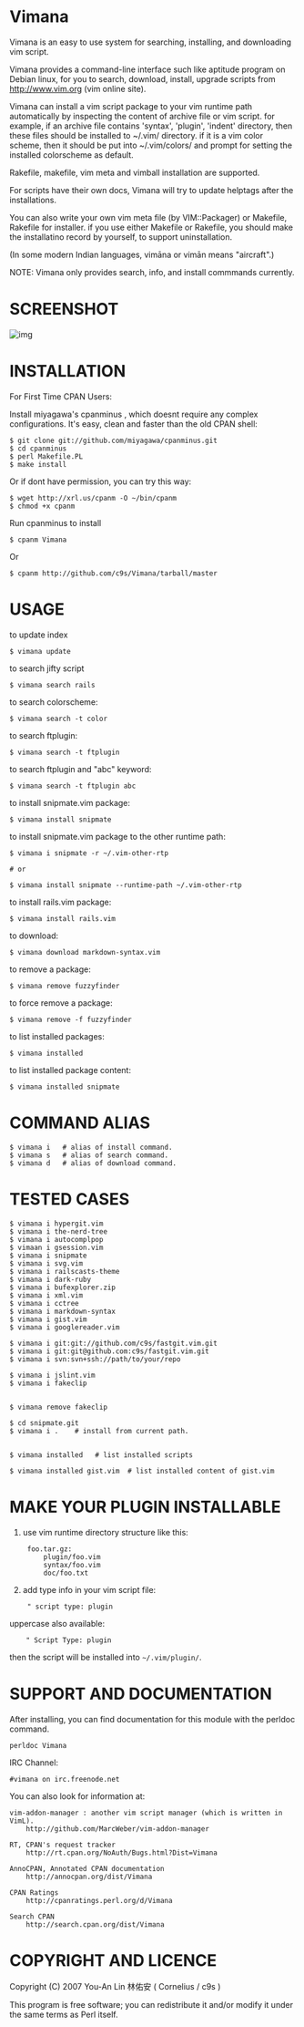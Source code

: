 Vimana
======

Vimana is an easy to use system for searching, installing, and downloading vim
script.

Vimana provides a command-line interface such like aptitude program on
Debian linux, for you to search, download, install, upgrade scripts from
<http://www.vim.org> (vim online site).

Vimana can install a vim script package to your vim runtime path automatically
by inspecting the content of archive file or vim script. for example, if an
archive file contains 'syntax', 'plugin', 'indent' directory, then these files
should be installed to ~/.vim/ directory. if it is a vim color scheme, then it
should be put into ~/.vim/colors/ and prompt for setting the installed
colorscheme as default.

Rakefile, makefile, vim meta and vimball installation are supported.

For scripts have their own docs, Vimana will try to update helptags after the
installations.

You can also write your own vim meta file (by VIM::Packager) or Makefile,
Rakefile for installer. if you use either Makefile or Rakefile, you should 
make the installatino record by yourself, to support uninstallation.

(In some modern Indian languages, vimāna or vimān means "aircraft".)

NOTE: Vimana only provides search, info, and install commmands currently.

SCREENSHOT
===============
![img](http://cloud.github.com/downloads/c9s/Vimana/Screen_shot_2009-12-14_at_9.13.10_AM.png)

INSTALLATION
===============

For First Time CPAN Users:

Install miyagawa's cpanminus , which doesnt require any complex configurations. 
It's easy, clean and faster than the old CPAN shell:

    $ git clone git://github.com/miyagawa/cpanminus.git
    $ cd cpanminus
    $ perl Makefile.PL
    $ make install

Or if dont have permission, you can try this way:

    $ wget http://xrl.us/cpanm -O ~/bin/cpanm
    $ chmod +x cpanm

Run cpanminus to install 

    $ cpanm Vimana

Or 

    $ cpanm http://github.com/c9s/Vimana/tarball/master

USAGE
========

to update index

    $ vimana update

to search jifty script

    $ vimana search rails

to search colorscheme:

    $ vimana search -t color

to search ftplugin:

    $ vimana search -t ftplugin

to search ftplugin and "abc" keyword:

    $ vimana search -t ftplugin abc

to install snipmate.vim package:

    $ vimana install snipmate

to install snipmate.vim package to the other runtime path:

    $ vimana i snipmate -r ~/.vim-other-rtp

    # or

    $ vimana install snipmate --runtime-path ~/.vim-other-rtp

to install rails.vim package:

    $ vimana install rails.vim

to download:

    $ vimana download markdown-syntax.vim

to remove a package:

    $ vimana remove fuzzyfinder

to force remove a package:

    $ vimana remove -f fuzzyfinder

to list installed packages:

    $ vimana installed

to list installed package content:

    $ vimana installed snipmate

COMMAND ALIAS
=============

    $ vimana i   # alias of install command.
    $ vimana s   # alias of search command.
    $ vimana d   # alias of download command.

TESTED CASES
============

    $ vimana i hypergit.vim
    $ vimana i the-nerd-tree
    $ vimana i autocomplpop
    $ vimaan i gsession.vim
    $ vimana i snipmate
    $ vimana i svg.vim
    $ vimana i railscasts-theme
    $ vimana i dark-ruby
    $ vimana i bufexplorer.zip
    $ vimana i xml.vim
    $ vimana i cctree
    $ vimana i markdown-syntax
    $ vimana i gist.vim
    $ vimana i googlereader.vim

    $ vimana i git:git://github.com/c9s/fastgit.vim.git
    $ vimana i git:git@github.com:c9s/fastgit.vim.git
    $ vimana i svn:svn+ssh://path/to/your/repo

    $ vimana i jslint.vim
    $ vimana i fakeclip


    $ vimana remove fakeclip

    $ cd snipmate.git
    $ vimana i .    # install from current path.


    $ vimana installed   # list installed scripts

    $ vimana installed gist.vim  # list installed content of gist.vim


MAKE YOUR PLUGIN INSTALLABLE
============================

1. use vim runtime directory structure like this:

        foo.tar.gz:
            plugin/foo.vim
            syntax/foo.vim
            doc/foo.txt

2. add type info in your vim script file:

        " script type: plugin

uppercase also available:

        " Script Type: plugin

then the script will be installed into `~/.vim/plugin/`.

SUPPORT AND DOCUMENTATION
==========================

After installing, you can find documentation for this module with the
perldoc command.

    perldoc Vimana

IRC Channel:

    #vimana on irc.freenode.net

You can also look for information at:

    vim-addon-manager : another vim script manager (which is written in VimL).
        http://github.com/MarcWeber/vim-addon-manager

    RT, CPAN's request tracker
        http://rt.cpan.org/NoAuth/Bugs.html?Dist=Vimana

    AnnoCPAN, Annotated CPAN documentation
        http://annocpan.org/dist/Vimana

    CPAN Ratings
        http://cpanratings.perl.org/d/Vimana

    Search CPAN
        http://search.cpan.org/dist/Vimana


COPYRIGHT AND LICENCE
=========================

Copyright (C) 2007 You-An Lin 林佑安 ( Cornelius / c9s )

This program is free software; you can redistribute it and/or modify it
under the same terms as Perl itself.
